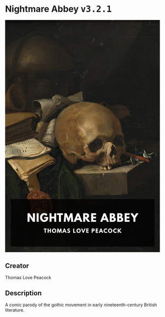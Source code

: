 
# Nightmare Abbey <kbd>v3.2.1</kbd>

<center>
  <img src="./cover-1024.jpg"/>
</center>

## Creator
Thomas Love Peacock

## Description
A comic parody of the gothic movement in early nineteenth-century British literature.
